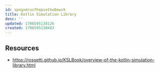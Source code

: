 ```yaml
---
id: spngxmrusfhepsntkw8ewu9
title: Kotlin Simulation Library
desc: ''
updated: 1706595138126
created: 1706595130483
---
```


## Resources

- https://rossetti.github.io/KSLBook/overview-of-the-kotlin-simulation-library.html
